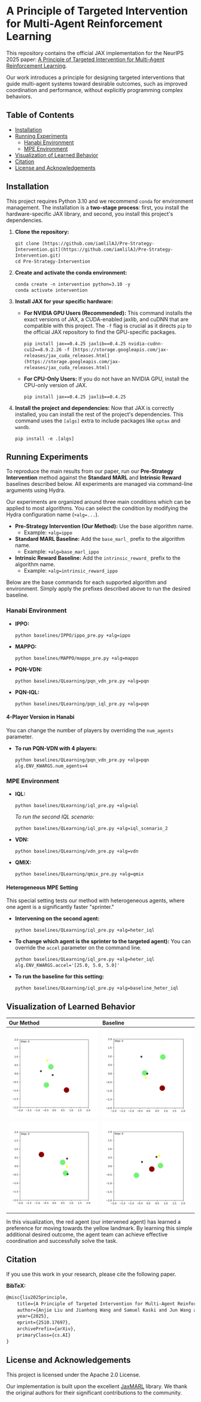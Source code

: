 # A Principle of Targeted Intervention for Multi-Agent Reinforcement Learning

This repository contains the official JAX implementation for the NeurIPS 2025 paper: [A Principle of Targeted Intervention for Multi-Agent Reinforcement Learning](https://arxiv.org/abs/2510.17697).

Our work introduces a principle for designing targeted interventions that guide multi-agent systems toward desirable outcomes, such as improved coordination and performance, without explicitly programming complex behaviors.

## Table of Contents
- [Installation](#installation)
- [Running Experiments](#running-experiments)
  - [Hanabi Environment](#hanabi-environment)
  - [MPE Environment](#mpe-environment)
- [Visualization of Learned Behavior](#visualization-of-learned-behavior)
- [Citation](#citation)
- [License and Acknowledgements](#license-and-acknowledgements)

## Installation

This project requires Python 3.10 and we recommend `conda` for environment management. The installation is a **two-stage process**: first, you install the hardware-specific JAX library, and second, you install this project's dependencies.

1.  **Clone the repository:**
    ```shell
    git clone [https://github.com/iamlilAJ/Pre-Strategy-Intervention.git](https://github.com/iamlilAJ/Pre-Strategy-Intervention.git)
    cd Pre-Strategy-Intervention
    ```

2.  **Create and activate the conda environment:**
    ```shell
    conda create -n intervention python=3.10 -y
    conda activate intervention
    ```

3.  **Install JAX for your specific hardware:**

    * **For NVIDIA GPU Users (Recommended):**
        This command installs the exact versions of JAX, a CUDA-enabled jaxlib, and cuDNN that are compatible with this project. The `-f` flag is crucial as it directs `pip` to the official JAX repository to find the GPU-specific packages.
        ```shell
        pip install jax==0.4.25 jaxlib==0.4.25 nvidia-cudnn-cu12==8.9.2.26 -f [https://storage.googleapis.com/jax-releases/jax_cuda_releases.html](https://storage.googleapis.com/jax-releases/jax_cuda_releases.html)
        ```

    * **For CPU-Only Users:**
        If you do not have an NVIDIA GPU, install the CPU-only version of JAX.
        ```shell
        pip install jax==0.4.25 jaxlib==0.4.25
        ```

4.  **Install the project and dependencies:**
    Now that JAX is correctly installed, you can install the rest of the project's dependencies. This command uses the `[algs]` extra to include packages like `optax` and `wandb`.
    ```shell
    pip install -e .[algs]
    ```

## Running Experiments

To reproduce the main results from our paper, run our **Pre-Strategy Intervention** method against the **Standard MARL** and **Intrinsic Reward** baselines described below. All experiments are managed via command-line arguments using Hydra.

Our experiments are organized around three main conditions which can be applied to most algorithms. You can select the condition by modifying the Hydra configuration name (`+alg=...`).

* **Pre-Strategy Intervention (Our Method):** Use the base algorithm name.
    * Example: `+alg=ippo`
* **Standard MARL Baseline:** Add the `base_marl_` prefix to the algorithm name.
    * Example: `+alg=base_marl_ippo`
* **Intrinsic Reward Baseline:** Add the `intrinsic_reward_` prefix to the algorithm name.
    * Example: `+alg=intrinsic_reward_ippo`

Below are the base commands for each supported algorithm and environment. Simply apply the prefixes described above to run the desired baseline.

### Hanabi Environment

* **IPPO:**
    ```shell
    python baselines/IPPO/ippo_pre.py +alg=ippo
    ```
* **MAPPO:**
    ```shell
    python baselines/MAPPO/mappo_pre.py +alg=mappo
    ```
* **PQN-VDN:**
    ```shell
    python baselines/QLearning/pqn_vdn_pre.py +alg=pqn
    ```
* **PQN-IQL:**
    ```shell
    python baselines/QLearning/pqn_iql_pre.py +alg=pqn
    ```

#### 4-Player Version in Hanabi
You can change the number of players by overriding the `num_agents` parameter.

* **To run PQN-VDN with 4 players:**
    ```shell
    python baselines/QLearning/pqn_vdn_pre.py +alg=pqn alg.ENV_KWARGS.num_agents=4
    ```

### MPE Environment

* **IQL:**
    ```shell
    python baselines/QLearning/iql_pre.py +alg=iql
    ```
    *To run the second IQL scenario:*
    ```shell
    python baselines/QLearning/iql_pre.py +alg=iql_scenario_2
    ```
* **VDN:**
    ```shell
    python baselines/QLearning/vdn_pre.py +alg=vdn
    ```
* **QMIX:**
    ```shell
    python baselines/QLearning/qmix_pre.py +alg=qmix
    ```

#### Heterogeneous MPE Setting
This special setting tests our method with heterogeneous agents, where one agent is a significantly faster "sprinter."

* **Intervening on the second agent:**
    ```shell
    python baselines/QLearning/iql_pre.py +alg=heter_iql
    ```
* **To change which agent is the sprinter to the targeted agent):**
    You can override the `accel` parameter on the command line.
    ```shell
    python baselines/QLearning/iql_pre.py +alg=heter_iql alg.ENV_KWARGS.accel='[25.0, 5.0, 5.0]'
    ```
* **To run the baseline for this setting:**
    ```shell
    python baselines/QLearning/iql_pre.py +alg=baseline_heter_iql
    ```


## Visualization of Learned Behavior

| Our Method                                                   | Baseline                                                       |
| :----------------------------------------------------------- | :------------------------------------------------------------- |
| ![MPE Visualization 1](assets/MPE_visualization_1.gif)       | ![Baseline 1](assets/MPE_visualization_baseline_1.gif)         |
| ![MPE Visualization 2](assets/MPE_visualization_2.gif)       | ![Baseline 2](assets/MPE_visualization_baseline_2.gif)         |

In this visualization, the red agent (our intervened agent) has learned a preference for moving towards the yellow landmark. By learning this simple additional desired outcome, the agent team can achieve effective coordination and successfully solve the task.

## Citation

If you use this work in your research, please cite the following paper.

**BibTeX:**
```latex
@misc{liu2025principle,
    title={A Principle of Targeted Intervention for Multi-Agent Reinforcement Learning},
    author={Anjie Liu and Jianhong Wang and Samuel Kaski and Jun Wang and Mengyue Yang},
    year={2025},
    eprint={2510.17697},
    archivePrefix={arXiv},
    primaryClass={cs.AI}
}
```

## License and Acknowledgements

This project is licensed under the Apache 2.0 License. 

Our implementation is built upon the excellent [JaxMARL](https://github.com/FLAIROx/JaxMARL) library. We thank the original authors for their significant contributions to the community.
